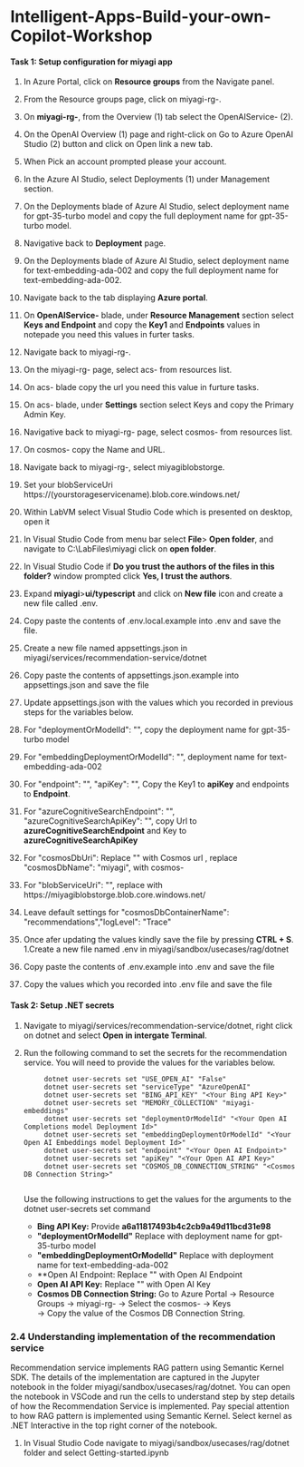 # Intelligent-Apps-Build-your-own-Copilot-Workshop

#### Task 1: Setup configuration for miyagi app

1. In Azure Portal, click on **Resource groups** from the Navigate panel.
1. From the Resource groups page, click on miyagi-rg-<inject key="DeploymentID" enableCopy="false"/>.
1. On **miyagi-rg-<inject key="DeploymentID" enableCopy="false"/>**, from the Overview (1) tab select the OpenAIService-<inject key="DeploymentID" enableCopy="false"/> (2).
1. On the OpenAI Overview (1) page and right-click on Go to Azure OpenAI Studio (2) button and click on Open link a new tab.
1. When Pick an account prompted please your account.
1. In the Azure AI Studio, select Deployments (1) under Management section.
1. On the Deployments blade of Azure AI Studio, select deployment name for gpt-35-turbo model and copy the full deployment name for gpt-35-turbo model.
1. Navigative back to **Deployment** page.    
1. On the Deployments blade of Azure AI Studio, select deployment name for text-embedding-ada-002 and copy the full deployment name for text-embedding-ada-002.
1. Navigate back to the tab displaying **Azure portal**. 
1. On **OpenAIService-<inject key="DeploymentID" enableCopy="false"/>** blade, under **Resource Management** section select **Keys and Endpoint** and copy the **Key1** and **Endpoints** values in notepade you need this values in furter tasks.
1. Navigate back to miyagi-rg-<inject key="DeploymentID" enableCopy="false"/>.
1. On the miyagi-rg-<inject key="DeploymentID" enableCopy="false"/> page, select acs-<inject key="DeploymentID" enableCopy="false"/> from resources list.
1. On acs-<inject key="DeploymentID" enableCopy="false"/> blade copy the url you need this value in furture tasks.
2. On acs-<inject key="DeploymentID" enableCopy="false"/> blade, under **Settings** section select Keys and copy the Primary Admin Key.
1. Navigative back to miyagi-rg-<inject key="DeploymentID" enableCopy="false"/> page, select cosmos-<inject key="DeploymentID" enableCopy="false"/> from resources list.
1. On cosmos-<inject key="DeploymentID" enableCopy="false"/> copy the Name and URL. 
1. Navigate back to miyagi-rg-<inject key="DeploymentID" enableCopy="false"/>, select miyagiblobstorge<inject key="DeploymentID" enableCopy="false"/>.
2. Set your blobServiceUri https://(yourstorageservicename).blob.core.windows.net/

1. Within LabVM select Visual Studio Code which is presented on desktop, open it
1. In Visual Studio Code from menu bar select **File**> **Open folder**, and  navigate to C:\LabFiles\miyagi click on **open folder**.
1. In Visual Studio Code if **Do you trust the authors of the files in this folder?** window prompted click **Yes, I trust the authors**.
1. Expand **miyagi**>**ui/typescript** and click on **New file** icon and create a new file called .env.
1. Copy paste the contents of .env.local.example into .env and save the file.
1. Create a new file named appsettings.json in miyagi/services/recommendation-service/dotnet
1. Copy paste the contents of appsettings.json.example into appsettings.json and save the file
1. Update appsettings.json with the values which you recorded in previous steps for the variables below.
1. For "deploymentOrModelId": "<Id of the completions model you deployed>", copy the deployment name for gpt-35-turbo model
2. For "embeddingDeploymentOrModelId": "<Id of the embedding model you deployed>", deployment name for text-embedding-ada-002
1. For "endpoint": "<Your Open AI Endpoint>", "apiKey": "<Your OpenAI API Key>",  Copy the Key1 to **apiKey** and endpoints to **Endpoint**.
2. For "azureCognitiveSearchEndpoint": "<Your Cognitive Search Endpoint>", "azureCognitiveSearchApiKey": "<Your Cognitive Search API Key>", copy Url to **azureCognitiveSearchEndpoint** and Key to 
   **azureCognitiveSearchApiKey**
1. For "cosmosDbUri": Replace "<Your Cosmos DB URI>" with Cosmos url , replace "cosmosDbName": "miyagi", with cosmos-<inject key="DeploymentID" enableCopy="false"/>
1. For "blobServiceUri": "<Your blobServiceUri>", replace <Your blobServiceUri> with https://miyagiblobstorge<inject key="DeploymentID" enableCopy="false"/>.blob.core.windows.net/
1. Leave default settings for  "cosmosDbContainerName": "recommendations","logLevel": "Trace"
1. Once afer updating the values kindly save the file by pressing **CTRL + S**.
1.Create a new file named .env in miyagi/sandbox/usecases/rag/dotnet
1. Copy paste the contents of .env.example into .env and save the file
1. Copy the values which you recorded into .env file and save the file

 #### Task 2: Setup .NET secrets

1. Navigate to miyagi/services/recommendation-service/dotnet, right click on dotnet and select **Open in intergate Terminal**.
1. Run the following command to set the secrets for the recommendation service. You will need to provide the values for the variables below.
   
     ```
          dotnet user-secrets set "USE_OPEN_AI" "False"
          dotnet user-secrets set "serviceType" "AzureOpenAI"
          dotnet user-secrets set "BING_API_KEY" "<Your Bing API Key>"
          dotnet user-secrets set "MEMORY_COLLECTION" "miyagi-embeddings"
          dotnet user-secrets set "deploymentOrModelId" "<Your Open AI Completions model Deployment Id>"
          dotnet user-secrets set "embeddingDeploymentOrModelId" "<Your Open AI Embeddings model Deployment Id>"
          dotnet user-secrets set "endpoint" "<Your Open AI Endpoint>" 
          dotnet user-secrets set "apiKey" "<Your Open AI API Key>"
          dotnet user-secrets set "COSMOS_DB_CONNECTION_STRING" "<Cosmos DB Connection String>"
         
     ```
   Use the following instructions to get the values for the arguments to the dotnet user-secrets set command

   -  **Bing API Key:** Provide **a6a11817493b4c2cb9a49d11bcd31e98**
   -  **"deploymentOrModelId"** Replace <Your Open AI Completions model Deployment Id> with deployment name for gpt-35-turbo model
   -  **"embeddingDeploymentOrModelId"** Replace  <Your Open AI Embeddings model Deployment Id> with deployment name for text-embedding-ada-002
   -  **Open AI Endpoint: Replace "<Your Open AI Endpoint>" with Open AI Endpoint
   -  **Open AI API Key:** Replace "<Your Open AI API Key>" with Open AI Key
   -  **Cosmos DB Connection String:** Go to Azure Portal -> Resource Groups -> miyagi-rg-<inject key="DeploymentID" enableCopy="false"/>  -> Select the cosmos-<inject key="DeploymentID" enableCopy="false"/>  -> Keys  
      -> Copy the value of the Cosmos DB Connection String.


### 2.4 Understanding implementation of the recommendation service

Recommendation service implements RAG pattern using Semantic Kernel SDK. The details of the implementation are captured in the Jupyter notebook in the folder miyagi/sandbox/usecases/rag/dotnet. You can open the notebook in VSCode and run the cells to understand step by step details of how the Recommendation Service is implemented. Pay special attention to how RAG pattern is implemented using Semantic Kernel. Select kernel as .NET Interactive in the top right corner of the notebook.

1. In Visual Studio Code navigate to miyagi/sandbox/usecases/rag/dotnet folder and select Getting-started.ipynb 
